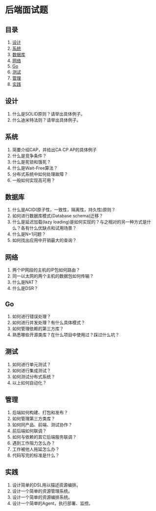 # 后端面试题

## 目录

1. [设计](#设计)
1. [系统](#系统)
1. [数据库](#数据库)
1. [网络](#网络)
1. [Go](#Go)
1. [测试](#测试)
1. [管理](#管理)
1. [实践](#实践)

## 设计

1. 什么是SOLID原则？请举出具体例子。
1. 什么迪米特法则？请举出具体例子。

## 系统

1. 简要介绍CAP，并给出CA CP AP的具体例子
1. 什么是竞争条件？
1. 什么是死锁和饿死？
1. 什么是Wait-Free算法？
1. 分布式系统中如何处理故障？
1. 一般如何实现高可用？

## 数据库

1. 什么是ACID(原子性，一致性，隔离性，持久性)原则？
1. 如何进行数据库模式(Database schema)迁移？
1. 什么是延迟加载(lazy loading)是如何实现的？与之相对的另一种方式是什么？各有什么优缺点和试用场景？
1. 什么是N+1问题？
1. 如何找出应用中开销最大的查询？

## 网络

1. 两个IP网段的主机的IP包如何路由？
1. 同一以太网的两个主机的数据包如何传输？
1. 什么是NAT？
1. 什么是DSR？

## Go

1. 如何进行错误处理？
1. 如何进行并发处理？有什么具体模式？
1. 如何管理依赖的第三方库？
1. 熟悉哪些开源类库？在什么项目中使用过？踩过什么坑？

## 测试

1. 如何进行单元测试？
1. 如何进行集成测试？
1. 如何测试分布式系统？
1. 以上如何自动化？

## 管理

1. 后端如何构建、打包和发布？
1. 如何管理第三方类库？
1. 如何同产品、前端、测试协作？
1. 前后端如何联调？
1. 如何与依赖的其它后端服务联调？
1. 遇到工作阻力怎么办？
1. 工作被他人拖延怎么办？
1. 代码写完的标准是什么？

## 实践

1. 设计简单的DSL用以描述资源编排。
1. 设计一个简单的资源管理系统。
1. 设计一个简单的资源编排系统。
1. 设计一个简单的Agent，执行部署、监控。
